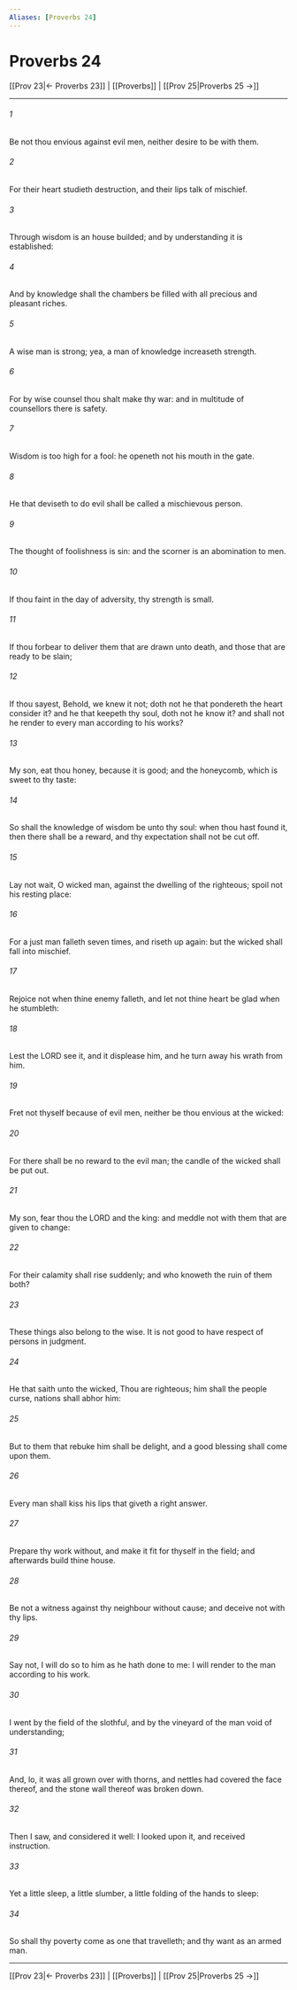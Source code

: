 ```yaml
---
Aliases: [Proverbs 24]
---
```

# Proverbs 24

[[Prov 23|← Proverbs 23]] | [[Proverbs]] | [[Prov 25|Proverbs 25 →]]
***



###### 1 
Be not thou envious against evil men, neither desire to be with them. 

###### 2 
For their heart studieth destruction, and their lips talk of mischief. 

###### 3 
Through wisdom is an house builded; and by understanding it is established: 

###### 4 
And by knowledge shall the chambers be filled with all precious and pleasant riches. 

###### 5 
A wise man is strong; yea, a man of knowledge increaseth strength. 

###### 6 
For by wise counsel thou shalt make thy war: and in multitude of counsellors there is safety. 

###### 7 
Wisdom is too high for a fool: he openeth not his mouth in the gate. 

###### 8 
He that deviseth to do evil shall be called a mischievous person. 

###### 9 
The thought of foolishness is sin: and the scorner is an abomination to men. 

###### 10 
If thou faint in the day of adversity, thy strength is small. 

###### 11 
If thou forbear to deliver them that are drawn unto death, and those that are ready to be slain; 

###### 12 
If thou sayest, Behold, we knew it not; doth not he that pondereth the heart consider it? and he that keepeth thy soul, doth not he know it? and shall not he render to every man according to his works? 

###### 13 
My son, eat thou honey, because it is good; and the honeycomb, which is sweet to thy taste: 

###### 14 
So shall the knowledge of wisdom be unto thy soul: when thou hast found it, then there shall be a reward, and thy expectation shall not be cut off. 

###### 15 
Lay not wait, O wicked man, against the dwelling of the righteous; spoil not his resting place: 

###### 16 
For a just man falleth seven times, and riseth up again: but the wicked shall fall into mischief. 

###### 17 
Rejoice not when thine enemy falleth, and let not thine heart be glad when he stumbleth: 

###### 18 
Lest the LORD see it, and it displease him, and he turn away his wrath from him. 

###### 19 
Fret not thyself because of evil men, neither be thou envious at the wicked: 

###### 20 
For there shall be no reward to the evil man; the candle of the wicked shall be put out. 

###### 21 
My son, fear thou the LORD and the king: and meddle not with them that are given to change: 

###### 22 
For their calamity shall rise suddenly; and who knoweth the ruin of them both? 

###### 23 
These things also belong to the wise. It is not good to have respect of persons in judgment. 

###### 24 
He that saith unto the wicked, Thou are righteous; him shall the people curse, nations shall abhor him: 

###### 25 
But to them that rebuke him shall be delight, and a good blessing shall come upon them. 

###### 26 
Every man shall kiss his lips that giveth a right answer. 

###### 27 
Prepare thy work without, and make it fit for thyself in the field; and afterwards build thine house. 

###### 28 
Be not a witness against thy neighbour without cause; and deceive not with thy lips. 

###### 29 
Say not, I will do so to him as he hath done to me: I will render to the man according to his work. 

###### 30 
I went by the field of the slothful, and by the vineyard of the man void of understanding; 

###### 31 
And, lo, it was all grown over with thorns, and nettles had covered the face thereof, and the stone wall thereof was broken down. 

###### 32 
Then I saw, and considered it well: I looked upon it, and received instruction. 

###### 33 
Yet a little sleep, a little slumber, a little folding of the hands to sleep: 

###### 34 
So shall thy poverty come as one that travelleth; and thy want as an armed man.

***
[[Prov 23|← Proverbs 23]] | [[Proverbs]] | [[Prov 25|Proverbs 25 →]]
